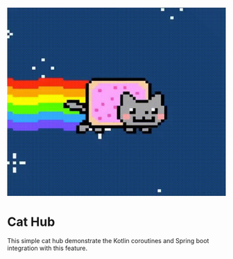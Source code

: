 
![Alt Text](https://github.com/lucasmancan/cat-hub/blob/master/nyan-cat-1.gif)
# Cat Hub

This simple cat hub demonstrate the Kotlin coroutines and Spring boot integration with this feature.
